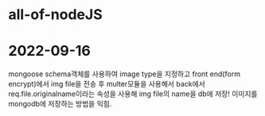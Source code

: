 # all-of-nodeJS

# 2022-09-16
mongoose schema객체를 사용하여 image type을 지정하고 front end(form encrypt)에서 img file을 전송 후
multer모듈을 사용해서 back에서 req.file.originalname이라는 속성을 사용해 img file의 name을 db에 저장! 
이미지를 mongodb에 저장하는 방법을 익힘.

